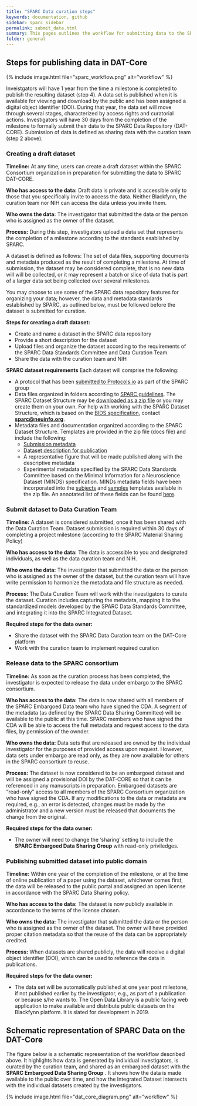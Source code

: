 ```yaml
---
title: "SPARC Data curation steps"
keywords: documentation, github
sidebar: sparc_sidebar
permalink: submit_data.html
summary: This pages outlines the workflow for submitting data to the SPARC DAT-Core. 
folder: general
---
```


## Steps for publishing data in DAT-Core

{% include image.html file="sparc_workflow.png" alt="workflow" %}

Inveistgators will have 1 year from the time a milestone is completed to publish the resulting dataset (step 4). A data set is published when it is available for viewing and download by the public and has been assigned a digital object identifier (DOI). During that year, the data set will move through several stages, characterized by access rights and curatorial actions. Investigators will have 30 days from the completion of the milestone to formally submit their data to the SPARC Data Repository (DAT-CORE).  Submission of data is defined as sharing data with the curation team (step 2 above).  

### Creating a draft dataset
**Timeline:** At any time, users can create a draft dataset within the SPARC Consortium organization in preparation for submitting the data to SPARC DAT-CORE. 

**Who has access to the data:** Draft data is private and is accessible only to those that you specifically invite to access the data. Neither Blackfynn, the curation team nor NIH can access the data unless you invite them.

**Who owns the data:** The investigator that submitted the data or the person who is assigned as the owner of the dataset.

**Process:**  During this step, investigators upload a data set that represents the completion of a milestone according to the standards esablished by SPARC. 

A dataset is defined as follows: The set of data files, supporting documents and metadata produced as the result of completing a milestone.  At time of submission, the  dataset may be considered complete, that is no new data will will be collected, or it may represent a batch or slice of data that is part of a larger data set being collected over several milestones. 

You may choose to use some of the SPARC data repository features for organizing your data; however, the data and metadata standards established by SPARC, as outlined below, must be followed before the dataset is submitted for curation.

**Steps for creating a draft dataset:**
- Create and name a dataset in the SPARC data repository
- Provide a short description for the dataset
- Upload files and organize the dataset according to the requirements of the SPARC Data Standards Committee and Data Curation Team.
- Share the data with the curation team and NIH

**SPARC dataset requirements** Each dataset will comprise the following:
- A protocol that has been [submitted to Protocols.io](https://docs.google.com/presentation/d/1WhoLvOVRIbCzu3x30Dd0O1cC09ZGT4g0IFOf4Eq7yfI/edit#slide=id.p) as part of the SPARC group
- Data files organized in folders according to [SPARC guidelines](https://docs.google.com/presentation/d/1EQPn1FmANpPsFt3CguU-JOQVMMlJsNXluQAK_gb2qVg/edit#slide=id.p1).  The SPARC Dataset Structure may be [downloaded as a zip file](https://drive.google.com/open?id=1mtZ5sL1lYcA2zHVsrYOKVeH2X-VlJT6P) or you may create them on your own. For help with working with the SPARC Dataset Structure, which is based on the [BIDS specification](http://bids.neuroimaging.io/), contact **sparc@neuinfo.org**.
- Metadata files and documentation organized according to the SPARC Dataset Structure.  Templates are provided in the zip file (docs file) and include the following:
  - [Submission metadata](https://drive.google.com/open?id=1OhXmssY9GK8ebOmrvib1B9xbeqoVEOBA)
  - [Dataset description for publication](https://drive.google.com/file/d/1-VqBo63oKlxVdt8nNnbzVK0NxAHwc8-L/view?usp=sharing)
  - A representative figure that will be made published along with the descriptive metadata
  - Experimental metadata specified by the SPARC Data Standards Committee based on the Minimal Information for a Neuroscience Dataset (MINDS) specification.  MINDs metadata fields have been incorporated into the [subjects](https://drive.google.com/open?id=1IDo5INrqtIu1sTJW2mICzuGEAKqv5eGg) and [samples](https://drive.google.com/open?id=1ROCsuBjMWBDmCTpTGZsUQDDgYtm-nqYG) templates available in the zip file.  An annotated list of these fields can be found [here](https://docs.google.com/spreadsheets/d/1e61r3F2weausmBhqFK8RlYLviC3rya44so5m15mPRTw/edit#gid=108617967).

### Submit dataset to Data Curation Team
**Timeline:** A dataset is considered submitted, once it has been shared with the Data Curation Team.  Dataset submission is required within 30 days of completing a project milestone (according to the SPARC Material Sharing Policy)

**Who has access to the data:** The data is accessible to you and designated individuals, as well as the data curation team and NIH. 

**Who owns the data:** The investigator that submitted the data or the person who is assigned as the owner of the dataset, but the curation team will have write permission to harmonize the metadata and file structure as needed.

**Process:** The Data Curation Team will work with the investigators to curate the dataset. Curation includes capturing the metadata, mapping it to the standardized models developed by the SPARC Data Standards Committee, and integrating it into the SPARC Integrated Dataset.

**Required steps for the data owner:**
- Share the dataset with the SPARC Data Curation team on the DAT-Core platform
- Work with the curation team to implement required curation

### Release data to the SPARC consortium
**Timeline:** As soon as the curation process has been completed, the investigator is expected to release the data under embargo to the SPARC consortium.

**Who has access to the data:** The data is now shared with all members of the SPARC Embargoed Data team who have signed the CDA. A segment of the metadata (as defined by the SPARC Data Sharing Committee) will be available to the public at this time. SPARC members who have signed the CDA will be able to access the full metadata and request access to the data files, by permission of the ownder.

**Who owns the data:** Data sets that are released are owned by the individual investigator for the purposes of provided access upon request.  However, data sets under embargo are read only, as they are now available for others in the SPARC consortium to reuse.   

**Process:** The dataset is now considered to be an embargoed dataset and will be assigned a provisional DOI by the DAT-CORE so that it can be referenced in any manuscripts in preparation. Embargoed datasets are “read-only” access to all members of the SPARC Consortium organization who have signed the CDA. If any modifications to the data or metadata are required, e.g., an error is detected, changes must be made by the administrator and a new version must be released that documents the change from the original.    

**Required steps for the data owner:**
- The owner will need to change the ‘sharing’ setting to include the **SPARC Embargoed Data Sharing Group** with read-only priviledges.

### Publishing submitted dataset into public domain 
**Timeline:** Within one year of the completion of the milestone, or at the time of online publication of a paper using the dataset, whichever comes first, the data will be released to the public portal and assigned an open license in accordance with the SPARC Data Sharing policy.

**Who has access to the data:** The dataset is now publicly available in accordance to the terms of the license chosen.

**Who owns the data:** The investigator that submitted the data or the person who is assigned as the owner of the dataset.  The owner will have provided proper citation metadata so that the reuse of the data can be appropriately credited.

**Process:** When datasets are shared publicly, the data will receive a digital object identifier (DOI), which can be used to reference the data in publications.

**Required steps for the data owner:**
- The data set will be automatically published at one year post milestone, if not published earlier by the investigator, e.g., as part of a publication or because s/he wants to.  The Open Data Library is a public facing web application to make available and distribute public datasets on the Blackfynn platform. It is slated for development in 2019. 


##  Schematic representation of SPARC Data on the DAT-Core

The figure below is a schematic representation of the workflow described above. It highlights how data is generated by individual investigators, is curated by the curation team, and shared as an embargoed dataset with the **SPARC Embargoed Data Sharing Group** . It shows how the data is made available to the public over time, and how the Integrated Dataset intersects with the individual datasets created by the investigators.

{% include image.html file="dat_core_diagram.png" alt="workflow" %}

